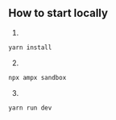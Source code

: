## How to start locally

1.
```javascript
yarn install
```
2.
```javascript
npx ampx sandbox
```
3.
```javascript
yarn run dev
```